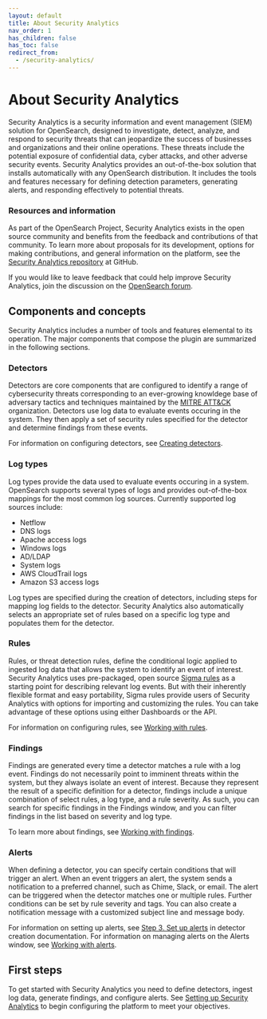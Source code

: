 ```yaml
---
layout: default
title: About Security Analytics
nav_order: 1
has_children: false
has_toc: false
redirect_from:
  - /security-analytics/
---
```



# About Security Analytics

Security Analytics is a security information and event management (SIEM) solution for OpenSearch, designed to investigate, detect, analyze, and respond to security threats that can jeopardize the success of businesses and organizations and their online operations. These threats include the potential exposure of confidential data, cyber attacks, and other adverse security events. Security Analytics provides an out-of-the-box solution that installs automatically with any OpenSearch distribution. It includes the tools and features necessary for defining detection parameters, generating alerts, and responding effectively to potential threats.

### Resources and information

As part of the OpenSearch Project, Security Analytics exists in the open source community and benefits from the feedback and contributions of that community. To learn more about proposals for its development, options for making contributions, and general information on the platform, see the [Security Analytics repository](https://github.com/opensearch-project/security-analytics) at GitHub.

If you would like to leave feedback that could help improve Security Analytics, join the discussion on the [OpenSearch forum](https://forum.opensearch.org/t/feedback-experimental-feature-security-analytics/11418).

## Components and concepts

Security Analytics includes a number of tools and features elemental to its operation. The major components that compose the plugin are summarized in the following sections.

### Detectors

Detectors are core components that are configured to identify a range of cybersecurity threats corresponding to an ever-growing knowldege base of adversary tactics and techniques maintained by the [MITRE ATT&CK](https://attack.mitre.org/) organization. Detectors use log data to evaluate events occuring in the system. They then apply a set of security rules specified for the detector and determine findings from these events.

For information on configuring detectors, see [Creating detectors]({{site.url}}{{site.baseurl}}/security-analytics/sec-analytics-config/detectors-config/).

### Log types

Log types provide the data used to evaluate events occuring in a system. OpenSearch supports several types of logs and provides out-of-the-box mappings for the most common log sources. Currently supported log sources include:
* Netflow
* DNS logs
* Apache access logs
* Windows logs
* AD/LDAP
* System logs
* AWS CloudTrail logs
* Amazon S3 access logs

Log types are specified during the creation of detectors, including steps for mapping log fields to the detector. Security Analytics also automatically selects an appropriate set of rules based on a specific log type and populates them for the detector.

### Rules

Rules, or threat detection rules, define the conditional logic applied to ingested log data that allows the system to identify an event of interest. Security Analytics uses pre-packaged, open source [Sigma rules](https://github.com/SigmaHQ/sigma) as a starting point for describing relevant log events. But with their inherently flexible format and easy portability, Sigma rules provide users of Security Analytics with options for importing and customizing the rules. You can take advantage of these options using either Dashboards or the API.

For information on configuring rules, see [Working with rules]({{site.url}}{{site.baseurl}}/security-analytics/usage/rules/).

### Findings

Findings are generated every time a detector matches a rule with a log event. Findings do not necessarily point to imminent threats within the system, but they always isolate an event of interest. Because they represent the result of a specific definition for a detector, findings include a unique combination of select rules, a log type, and a rule severity. As such, you can search for specific findings in the Findings window, and you can filter findings in the list based on severity and log type.

To learn more about findings, see [Working with findings]({{site.url}}{{site.baseurl}}/security-analytics/usage/findings/).

### Alerts

When defining a detector, you can specify certain conditions that will trigger an alert. When an event triggers an alert, the system sends a notification to a preferred channel, such as Chime, Slack, or email. The alert can be triggered when the detector matches one or multiple rules. Further conditions can be set by rule severity and tags. You can also create a notification message with a customized subject line and message body.

For information on setting up alerts, see [Step 3. Set up alerts]({{site.url}}{{site.baseurl}}/security-analytics/sec-analytics-config/detectors-config/#step-3-set-up-alerts) in detector creation documentation. For information on managing alerts on the Alerts window, see [Working with alerts]({{site.url}}{{site.baseurl}}/security-analytics/usage/alerts/).

## First steps

To get started with Security Analytics you need to define detectors, ingest log data, generate findings, and configure alerts. See [Setting up Security Analytics]({{site.url}}{{site.baseurl}}/security-analytics/sec-analytics-config/index/) to begin configuring the platform to meet your objectives.

